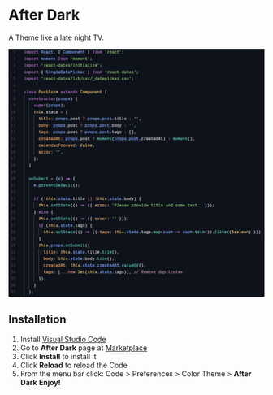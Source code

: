 # After Dark

A Theme like a late night TV.

![Preview](preview.png)
## Installation

1.  Install [Visual Studio Code](https://code.visualstudio.com/)
2.  Go to **After Dark** page at [Marketplace](https://marketplace.visualstudio.com/items?itemName=ssmi.after-dark)
3.  Click **Install** to install it
4.  Click **Reload** to reload the Code
5.  From the menu bar click: Code > Preferences > Color Theme > **After Dark**
**Enjoy!**
